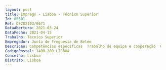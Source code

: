 ```yaml
--- 
layout: post
title: Emprego - Lisboa - Técnico Superior
Id: 85501
Ref: OE202103/0671
DataAbertura: 2021-03-24
DataFecho: 2021-04-15
Trabalho: Técnico Superior
Empregador: Junta de Freguesia de Belém
Descricao: Competências específicas  Trabalho de equipa e cooperação  Conhecimentos especializados e experiência  Planeamento e organização  Análise da informação e sentido crítico  Iniciativa e autonomia.Atividades  Deteção de necessidades dos indivíduos, grupos e comunidades  estudo, conjuntamente com os indivíduos, das soluções possíveis do seu problema, tais como a descoberta do equipamento social de que podem dispor, possibilidade de estabelecer contactos com serviços sociais, obras de beneficência e empregadores  colaboração na resolução dos seus problemas, fomentando uma decisão responsável  Atendimento e acompanhamento das famílias sinalizadas  Efetuar Relatórios Sociais para investigação, diagnóstico e intervenção social dos casos encaminhados pelos serviços, ou de cidadãos que compareçam espontaneamente na Ação Social  Propor a concessão de subvenções eventuais fundamentadas em Relatório Social e Informação para despacho  Planear e programar atividades no domínio dos assuntos sociais e habitação  colaborar e desenvolver programas e projetos integrados de ação social, de iniciativa municipal ou em parceria com outras instituições e agentes sociais, visando grupos especialmente carenciados, vulneráveis ou em risco  Contribuir através de uma ação social sistemática e diversificada junto dos grupos sociais mais carentes, vulneráveis ou em risco, para a minimização dos problemas e carências concretas, Propor famílias elegíveis para o desenvolvimento de ações de distribuição de géneros alimentares  Executar as medidas de política social aprovadas pela Junta de Freguesia e no domínio das atribuições próprias ou delegadas da Freguesia  Implementar projetos na área social baseados na identificação das necessidades individuais e coletivas, visando o atendimento e a garantia dos direitos dos munícipes. Realizar visitas domiciliárias, relatórios sociais, informações e pareceres sobre matéria de Serviço Social. Colaboração na resolução de problemas de adaptação e readaptação social dos indivíduos, grupos ou comunidades, provocados por causas de ordem social, física ou psicológica, através da mobilização de recursos internos e externos, utilizando o estudo, a interpretação e o diagnóstico em relações profissionais, individualizadas, de grupo ou de comunidade.
CodigoPostal: 1400-209 LISBOA
Concelho: Lisboa
Distrito: Lisboa
--- 
```

